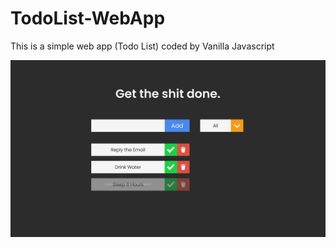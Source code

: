 # TodoList-WebApp
This is a simple web app (Todo List) coded by Vanilla Javascript

![todo-list-prototype](prototype/prototype.jpg)
